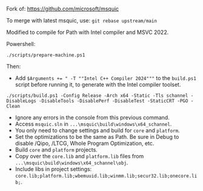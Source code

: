 Fork of: https://github.com/microsoft/msquic

To merge with latest msquic, use: `git rebase upstream/main`

Modified to compile for Path with Intel compiler and MSVC 2022.

Powershell:

`./scripts/prepare-machine.ps1`

Then:

* Add `$Arguments += " -T ""Intel C++ Compiler 2024"""` to the `build.ps1` script before running it, to generate with the Intel compiler toolset.

`./scripts/build.ps1 -Config Release -Arch x64 -Static -Tls schannel -DisableLogs -DisableTools -DisablePerf -DisableTest -StaticCRT -PGO -Clean`

* Ignore any errors in the console from this previous command.
* Access `msquic.sln` in `...\msquic\build\windows\x64_schannel`.
* You only need to change settings and build for `core` and `platform`.
* Set the optimizations to be the same as Path. Be sure in Debug to disable /Qipo, /LTCG, Whole Program Optimization, etc.
* Build `core` and `platform` projects.
* Copy over the `core.lib` and `platform.lib` files from `...\msquic\build\windows\x64_schannel\obj`.
* Include libs in project settings: `core.lib;platform.lib;wbemuuid.lib;winmm.lib;secur32.lib;onecore.lib;`.
